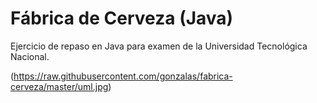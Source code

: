 # Fábrica de Cerveza (Java)

Ejercicio de repaso en Java para examen de la Universidad Tecnológica Nacional.

(https://raw.githubusercontent.com/gonzalas/fabrica-cerveza/master/uml.jpg)
